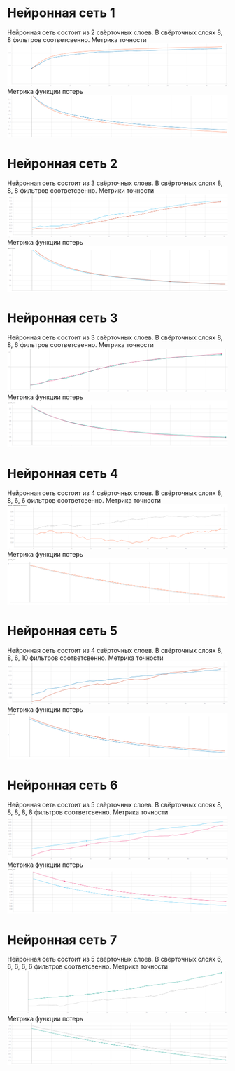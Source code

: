 
# Нейронная сеть 1
Нейронная сеть состоит из 2 свёрточных слоев. В свёрточных слоях 8, 8 фильтров соответсвенно.
Метрика точности
![Image alt](https://github.com/TorbenkoEgor/SMOMI_Lab_2/blob/master/logs/NN1-A-88.png)
Метрика функции потерь
![Image alt](https://github.com/TorbenkoEgor/SMOMI_Lab_2/blob/master/logs/NN1-L-88.png)
# Нейронная сеть 2
Нейронная сеть состоит из 3 свёрточных слоев. В свёрточных слоях 8, 8, 8 фильтров соответсвенно.
Метрики точности
![Image alt](https://github.com/TorbenkoEgor/SMOMI_Lab_2/blob/master/logs/NN2-A-888.png)
Метрика функции потерь
![Image alt](https://github.com/TorbenkoEgor/SMOMI_Lab_2/blob/master/logs/NN2-L-888.png)
# Нейронная сеть 3
Нейронная сеть состоит из 3 свёрточных слоев. В свёрточных слоях 8, 8, 6 фильтров соответсвенно.
Метрика точности
![Image alt](https://github.com/TorbenkoEgor/SMOMI_Lab_2/blob/master/logs/NN3-A-886.png)
Метрика функции потерь
![Image alt](https://github.com/TorbenkoEgor/SMOMI_Lab_2/blob/master/logs/NN3-L-886.png)
# Нейронная сеть 4
Нейронная сеть состоит из 4 свёрточных слоев. В свёрточных слоях 8, 8, 6, 6 фильтров соответсвенно.
Метрика точности
![Image alt](https://github.com/TorbenkoEgor/SMOMI_Lab_2/blob/master/logs/NN4-A-8866.png)
Метрика функции потерь
![Image alt](https://github.com/TorbenkoEgor/SMOMI_Lab_2/blob/master/logs/NN4-L-8866.png)
# Нейронная сеть 5
Нейронная сеть состоит из 4 свёрточных слоев. В свёрточных слоях 8, 8, 6, 10 фильтров соответсвенно.
Метрика точности
![Image alt](https://github.com/TorbenkoEgor/SMOMI_Lab_2/blob/master/logs/NN5-A-88610.png)
Метрика функции потерь
![Image alt](https://github.com/TorbenkoEgor/SMOMI_Lab_2/blob/master/logs/NN5-L-88610.png)
# Нейронная сеть 6
Нейронная сеть состоит из 5 свёрточных слоев. В свёрточных слоях 8, 8, 8, 8, 8 фильтров соответсвенно.
Метрика точности
![Image alt](https://github.com/TorbenkoEgor/SMOMI_Lab_2/blob/master/logs/NN6-A-88888.png)
Метрика функции потерь
![Image alt](https://github.com/TorbenkoEgor/SMOMI_Lab_2/blob/master/logs/NN6-L-88888.png)
# Нейронная сеть 7
Нейронная сеть состоит из 5 свёрточных слоев. В свёрточных слоях 6, 6, 6, 6, 6 фильтров соответсвенно.
Метрика точности
![Image alt](https://github.com/TorbenkoEgor/SMOMI_Lab_2/blob/master/logs/NN7-A-66666.png)
Метрика функции потерь
![Image alt](https://github.com/TorbenkoEgor/SMOMI_Lab_2/blob/master/logs/NN7-L-66666.png)
